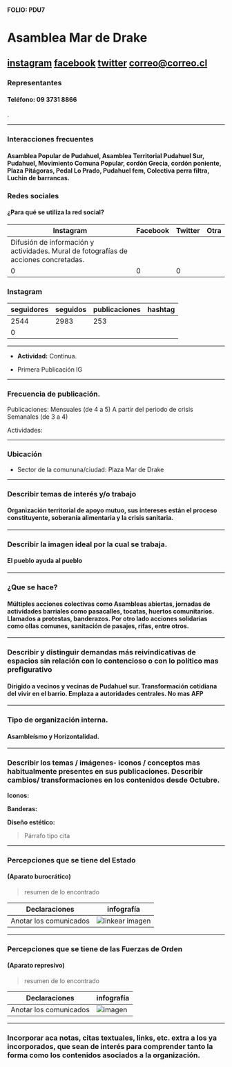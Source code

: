 #### FOLIO: PDU7

# Asamblea Mar de Drake


[instagram](https://www.instagram.com/vec.mardedrake/
)
[facebook]()
[twitter]()
<correo@correo.cl>
---

### Representantes
#### Teléfono: 09 3731 8866
.

---
### Interacciones frecuentes
#### Asamblea Popular de Pudahuel, Asamblea Territorial Pudahuel Sur, Pudahuel, Movimiento Comuna Popular, cordón Grecia, cordón poniente, Plaza Pitágoras, Pedal Lo Prado, Pudahuel fem, Colectiva perra filtra, Luchin de barrancas.


### Redes sociales
#### ¿Para qué se utiliza la red social?
| Instagram | Facebook | Twitter | Otra 
|---|---|---|---|
|Difusión de información y actividades. Mural de fotografías de acciones concretadas.
|0|0| 0|

### **Instagram**
| seguidores | seguidos | publicaciones | hashtag 
|---|---|---|---|
|2544|	2983|	253
| 0

---

* **Actividad:**   Continua. 

* Primera Publicación IG

---
### Frecuencia de publicación.

Publicaciones: Mensuales (de 4 a 5) A partir del periodo de crisis Semanales (de 3 a 4)



Actividades:

---
### Ubicación
* Sector de la comununa/ciudad: Plaza Mar de Drake


---
### Describir temas de interés y/o trabajo
#### Organización territorial de apoyo mutuo, sus intereses están el proceso constituyente, soberanía alimentaria y la crisis sanitaria.
---
### Describir la imagen ideal por la cual se trabaja.
#### El pueblo ayuda al pueblo


---
### ¿Que se hace?
#### Múltiples acciones colectivas como Asambleas abiertas, jornadas de actividades barriales como pasacalles, tocatas, huertos comunitarios. Llamados a protestas, banderazos. Por otro lado acciones solidarias como ollas comunes, sanitación de pasajes, rifas, entre otros.


---
### Describir y distinguir demandas más reivindicativas de espacios sin relación con lo contencioso o con lo político mas prefigurativo
#### Dirigido a vecinos y vecinas de Pudahuel sur. Transformación cotidiana del vivir en el barrio. Emplaza a autoridades centrales. No mas AFP


---
### Tipo de organización interna.
#### Asambleísmo y Horizontalidad.


---
### Describir los temas / imágenes- iconos / conceptos mas habitualmente presentes en sus publicaciones. Describir cambios/ transformaciones en los contenidos desde Octubre.

**Iconos:**

**Banderas:**

**Diseño estético:**

> Párrafo tipo cita 

---
### Percepciones que se tiene del Estado
#### (Aparato burocrático)
> resumen de lo encontrado

| Declaraciones | infografía | 
|---|---|
|Anotar los comunicados | ![linkear imagen]() |

---
### Percepciones que se tiene de las Fuerzas de Orden
#### (Aparato represivo)
> resumen de lo encontrado

| Declaraciones | infografía | 
|---|---|
|Anotar los comunicados | ![imagen]() |


---
### Incorporar aca notas, citas textuales, links, etc. extra a los ya incorporados, que sean de interés para comprender tanto la forma como los contenidos asociados a la organización.

